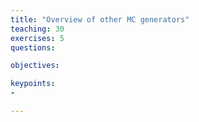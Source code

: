 ```yaml
---
title: "Overview of other MC generators"
teaching: 30
exercises: 5
questions:

objectives:

keypoints:
-

---
```

